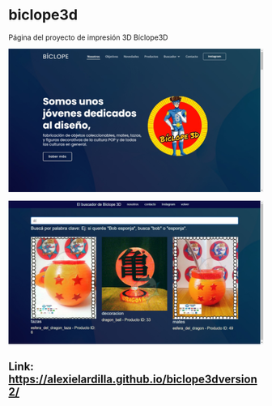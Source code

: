 # biclope3d
Página del proyecto de impresión 3D Bíclope3D

![imagen de site](app1.jpg)

![imagen de site](app2.jpg)

## Link: https://alexielardilla.github.io/biclope3dversion2/


